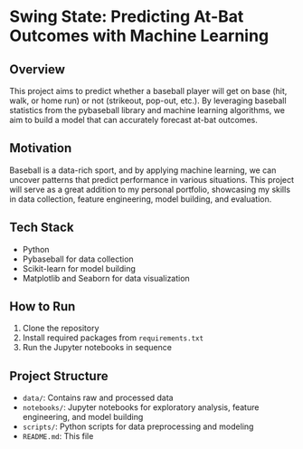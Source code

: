 # Swing State: Predicting At-Bat Outcomes with Machine Learning

## Overview
This project aims to predict whether a baseball player will get on base (hit, walk, or home run) or not (strikeout, pop-out, etc.). By leveraging baseball statistics from the pybaseball library and machine learning algorithms, we aim to build a model that can accurately forecast at-bat outcomes.

## Motivation
Baseball is a data-rich sport, and by applying machine learning, we can uncover patterns that predict performance in various situations. This project will serve as a great addition to my personal portfolio, showcasing my skills in data collection, feature engineering, model building, and evaluation.

## Tech Stack
- Python
- Pybaseball for data collection
- Scikit-learn for model building
- Matplotlib and Seaborn for data visualization

## How to Run
1. Clone the repository
2. Install required packages from `requirements.txt`
3. Run the Jupyter notebooks in sequence

## Project Structure
- `data/`: Contains raw and processed data
- `notebooks/`: Jupyter notebooks for exploratory analysis, feature engineering, and model building
- `scripts/`: Python scripts for data preprocessing and modeling
- `README.md`: This file
